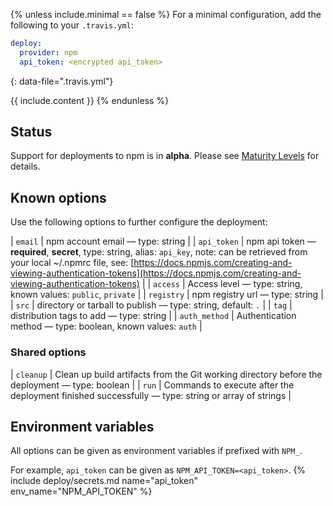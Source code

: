 {% unless include.minimal == false %}
For a minimal configuration, add the following to your `.travis.yml`:

```yaml
deploy:
  provider: npm
  api_token: <encrypted api_token>
```
{: data-file=".travis.yml"}



{{ include.content }}
{% endunless %}

## Status

Support for deployments to npm is in **alpha**. Please see [Maturity Levels](/user/deployment-v2#maturity-levels) for details.
## Known options

Use the following options to further configure the deployment:

| `email` | npm account email &mdash; type: string |
| `api_token` | npm api token &mdash; **required**, **secret**, type: string, alias: `api_key`, note: can be retrieved from your local ~/.npmrc file, see: [https://docs.npmjs.com/creating-and-viewing-authentication-tokens](https://docs.npmjs.com/creating-and-viewing-authentication-tokens) |
| `access` | Access level &mdash; type: string, known values: `public`, `private` |
| `registry` | npm registry url &mdash; type: string |
| `src` | directory or tarball to publish &mdash; type: string, default: `.` |
| `tag` | distribution tags to add &mdash; type: string |
| `auth_method` | Authentication method &mdash; type: boolean, known values: `auth` |

### Shared options

| `cleanup` | Clean up build artifacts from the Git working directory before the deployment &mdash; type: boolean |
| `run` | Commands to execute after the deployment finished successfully &mdash; type: string or array of strings |

## Environment variables

All options can be given as environment variables if prefixed with `NPM_`.

For example, `api_token` can be given as `NPM_API_TOKEN=<api_token>`.
{% include deploy/secrets.md name="api_token" env_name="NPM_API_TOKEN" %}